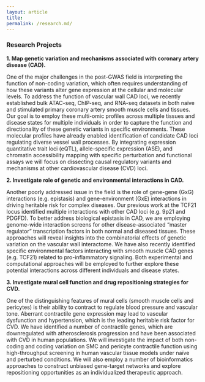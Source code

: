 ```yaml
---
layout: article
title:   
permalink: /research.md/
---
```


### Research Projects

**1. Map genetic variation and mechanisms associated with coronary artery disease (CAD).**

One of the major challenges in the post-GWAS field is interpreting the function of non-coding variation, which often requires understanding of how these variants alter gene expression at the cellular and molecular levels. To address the function of vascular wall CAD loci, we recently established bulk ATAC-seq, ChIP-seq, and RNA-seq datasets in both naïve and stimulated primary coronary artery smooth muscle cells and tissues. Our goal is to employ these multi-omic profiles across multiple tissues and disease states for multiple individuals in order to capture the function and directionality of these genetic variants in specific environments. These molecular profiles have already enabled identification of candidate CAD loci regulating diverse vessel wall processes. By integrating expression quantitative trait loci (eQTL), allele-specific expression (ASE), and chromatin accessibility mapping with specific perturbation and functional assays we will focus on dissecting causal regulatory variants and mechanisms at other cardiovascular disease (CVD) loci. 

**2. Investigate role of genetic and environmental interactions in CAD.**

Another poorly addressed issue in the field is the role of gene-gene (GxG) interactions (e.g. epistasis) and gene-environment (GxE) interactions in driving heritable risk for complex diseases. Our previous work at the TCF21 locus identified multiple interactions with other CAD loci (e.g. 9p21 and PDGFD). To better address biological epistasis in CAD, we are employing genome-wide interaction screens for other disease-associated “master regulator” transcription factors in both normal and diseased tissues. These approaches will reveal insights into the combinatorial effects of genetic variation on the vascular wall interactome. We have also recently identified specific environmental factors interacting with smooth muscle CAD genes (e.g. TCF21) related to pro-inflammatory signaling. Both experimental and computational approaches will be employed to further explore these potential interactions across different individuals and disease states.
 
**3. Investigate mural cell function and drug repositioning strategies for CVD.** 

One of the distinguishing features of mural cells (smooth muscle cells and pericytes) is their ability to contract to regulate blood pressure and vascular tone. Aberrant contractile gene expression may lead to vascular dysfunction and hypertension, which is the leading heritable risk factor for CVD. We have identified a number of contractile genes, which are downregulated with atherosclerosis progression and have been associated with CVD in human populations. We will investigate the impact of both non-coding and coding variation on SMC and pericyte contractile function using high-throughput screening in human vascular tissue models under naïve and perturbed conditions. We will also employ a number of bioinformatics approaches to construct unbiased gene-target networks and explore repositioning opportunities as an individualized therapeutic approach.
